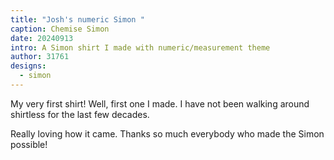 ```yaml
---
title: "Josh's numeric Simon "
caption: Chemise Simon
date: 20240913
intro: A Simon shirt I made with numeric/measurement theme
author: 31761
designs:
  - simon
---
```


My very first shirt! Well, first one I made. I have not been walking around shirtless for the last few decades.

Really loving how it came. Thanks so much everybody who made the Simon possible!
